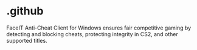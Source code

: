 # .github
FaceIT Anti-Cheat Client for Windows ensures fair competitive gaming by detecting and blocking cheats, protecting integrity in CS2, and other supported titles.
